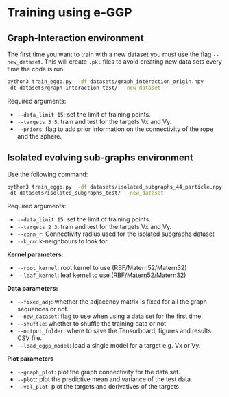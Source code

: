 # Training using e-GGP
## Graph-Interaction environment
The first time you want to train with a new dataset you must use the flag `--new_dataset`.
This will create `.pkl` files to avoid creating new data sets every time the code is run.

```bash
python3 train_eggp.py  -df datasets/graph_interaction_origin.npy
-dt datasets/graph_interaction_test/ --new_dataset
```
Required arguments:
- `--data_limit 15`: set the limit of training points.
- `--targets 3 5`: train and test for the targets Vx and Vy.
- `--priors`: flag to add prior information on the connectivity of the rope and the sphere.


## Isolated evolving sub-graphs environment
Use the following command:
```bash
python3 train_eggp.py  -df datasets/isolated_subgraphs_44_particle.npy
-dt datasets/isolated_subgraphs_test/ --new_dataset
```
Required arguments:
- `--data_limit 15`: set the limit of training points.
- `--targets 2 3`: train and test for the targets Vx and Vy.
- `--conn_r`: Connectivity radius used for the isolated subgraphs dataset
- `--k_nn`: k-neighbours to look for.

**Kernel parameters:**
- `--root_kernel`: root kernel to use (RBF/Matern52/Matern32)
- `--leaf_kernel`: leaf kernel to use (RBF/Matern52/Matern32)

**Data parameters:**
- `--fixed_adj`: whether the adjacency matrix is fixed for all the graph sequences or not.
- `--new_dataset`: flag to use when using a data set for the first time.
- `--shuffle`: whether to shuffle the training data or not
- `--output_folder`: where to save the Tensorboard, figures and results CSV file.
- `--load_eggp_model`: load a single model for a target e.g. Vx or Vy.

**Plot parameters**
- `--graph_plot`: plot the graph connectivity for the data set.
- `--plot`: plot the predictive mean and variance of the test data.
- `--vel_plot`: plot the targets and derivatives of the targets.

